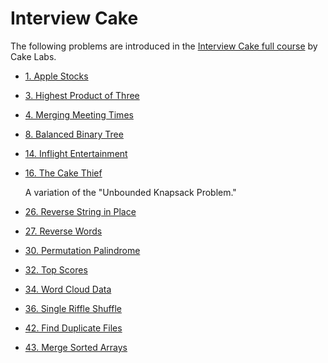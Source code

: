 # Interview Cake

The following problems are introduced in the [Interview Cake full course](https://www.interviewcake.com/) by Cake Labs.

- [1. Apple Stocks](./1-Apple-Stocks/README.md)

- [3. Highest Product of Three](./3-Highest-Product-of-Three/README.md)

- [4. Merging Meeting Times](./4-Merging-Meeting-Times/README.md)

- [8. Balanced Binary Tree](./8-Balanced-Binary-Tree/README.md)

- [14. Inflight Entertainment](./14-Inflight-Entertainment/README.md)

- [16. The Cake Thief](./16-The-Cake-Thief/README.md)

  A variation of the "Unbounded Knapsack Problem."

- [26. Reverse String in Place](./26-Reverse-String-in-Place/README.md)

- [27. Reverse Words](./27-Reverse-Words/README.md)

- [30. Permutation Palindrome](./30-Permutation-Palindrome/README.md)

- [32. Top Scores](./32-Top-Scores/README.md)

- [34. Word Cloud Data](./34-Word-Cloud-Data/README.md)

- [36. Single Riffle Shuffle](./36-Single-Riffle-Shuffle/README.md)

- [42. Find Duplicate Files](./42-Find-Duplicate-Files/README.md)

- [43. Merge Sorted Arrays](./43-Merge-Sorted-Arrays/README.md)
